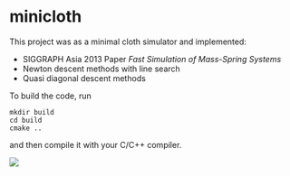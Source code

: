 # minicloth

This project was as a minimal cloth simulator and implemented:

+ SIGGRAPH Asia 2013 Paper *Fast Simulation of Mass-Spring Systems*
+ Newton descent methods with line search
+ Quasi diagonal descent methods

To build the code, run

```
mkdir build
cd build
cmake ..
```

and then compile it with your C/C++ compiler.

<img src="./sidebyside.gif"/>
